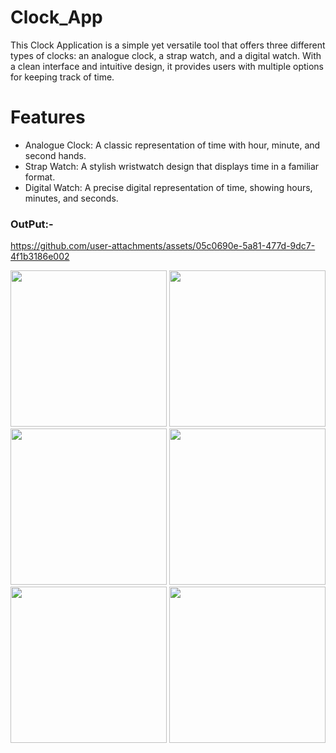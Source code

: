 # Clock_App

This Clock Application is a simple yet versatile tool that offers three different types of clocks: an analogue clock, a strap watch, and a digital watch. With a clean interface and intuitive design, it provides users with multiple options for keeping track of time.

# Features

- Analogue Clock: A classic representation of time with hour, minute, and second hands.
- Strap Watch: A stylish wristwatch design that displays time in a familiar format.
- Digital Watch: A precise digital representation of time, showing hours, minutes, and seconds.

### OutPut:-
https://github.com/user-attachments/assets/05c0690e-5a81-477d-9dc7-4f1b3186e002

<img src = "https://github.com/user-attachments/assets/f8c6b4eb-e106-495b-8d38-71dd2481f5b4" width = "250">
<img src = "https://github.com/user-attachments/assets/d28ecdf6-7b2f-4b5d-9324-55907716a0f8" width = "250">
<img src = "https://github.com/user-attachments/assets/9b6f7e4f-64c0-419d-8371-bb5b9e6d4d15" width = "250">
<img src = "https://github.com/user-attachments/assets/1291fbe1-ae86-421b-8c7f-4a7c0beccb41" width = "250">
<img src = "https://github.com/user-attachments/assets/bdb795c7-1774-4354-bf76-577c9189656c" width = "250">
<img src = "https://github.com/user-attachments/assets/44050064-07d1-4382-baaf-ed2f6a7a209c" width = "250">
